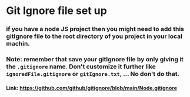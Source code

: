 # Git Ignore file set up
### if you have a node JS project then you might need to add this gitIgnore file to the root directory of you project in your local machin.

### Note: remember that save your gitIgnore file by only giving it the ``` .gitignore ``` name. Don't customize it further like ``` ignoredFile.gitignore ``` or ``` gitIgnore.txt ```, ... No don't do that.

#### Link: https://github.com/github/gitignore/blob/main/Node.gitignore
